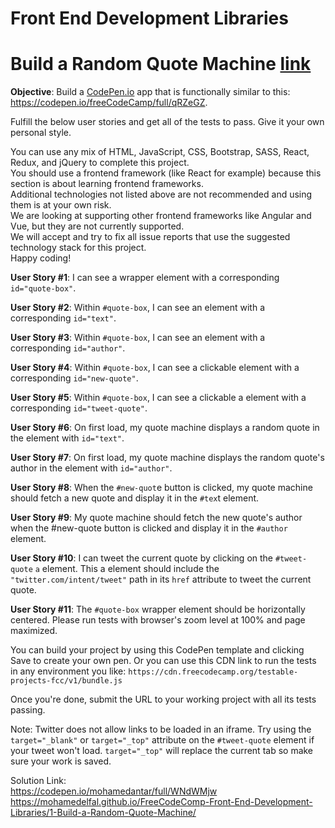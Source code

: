 # Front End Development Libraries
# Build a Random Quote Machine [link](https://www.freecodecamp.org/learn/front-end-development-libraries/front-end-development-libraries-projects/build-a-random-quote-machine)

**Objective**: Build a [CodePen.io](https://codepen.io/) app that is functionally similar to this:  
https://codepen.io/freeCodeCamp/full/qRZeGZ.

Fulfill the below user stories and get all of the tests to pass. Give it your own personal style.

You can use any mix of HTML, JavaScript, CSS, Bootstrap, SASS, React, Redux, and jQuery to complete this project.  
You should use a frontend framework (like React for example) because this section is about learning frontend frameworks.  
Additional technologies not listed above are not recommended and using them is at your own risk.  
We are looking at supporting other frontend frameworks like Angular and Vue, but they are not currently supported.  
We will accept and try to fix all issue reports that use the suggested technology stack for this project.  
Happy coding!

**User Story #1**: I can see a wrapper element with a corresponding `id="quote-box"`.

**User Story #2**: Within `#quote-box`, I can see an element with a corresponding `id="text"`.

**User Story #3**: Within `#quote-box`, I can see an element with a corresponding `id="author"`.

**User Story #4**: Within `#quote-box`, I can see a clickable element with a corresponding `id="new-quote"`.

**User Story #5**: Within `#quote-box`, I can see a clickable a element with a corresponding `id="tweet-quote"`.

**User Story #6**: On first load, my quote machine displays a random quote in the element with `id="text"`.

**User Story #7**: On first load, my quote machine displays the random quote's author in the element with `id="author"`.

**User Story #8**: When the `#new-quot`e button is clicked, my quote machine should fetch a new quote and display it in the `#tex`t element.

**User Story #9**: My quote machine should fetch the new quote's author when the #new-quote button is clicked and display it in the `#author` element.

**User Story #10**: I can tweet the current quote by clicking on the `#tweet-quote` `a` element. This a element should include the `"twitter.com/intent/tweet"` path in its `href` attribute to tweet the current quote.

**User Story #11**: The `#quote-box` wrapper element should be horizontally centered. Please run tests with browser's zoom level at 100% and page maximized.

You can build your project by using this CodePen template and clicking Save to create your own pen. Or you can use this CDN link to run the tests in any environment you like: `https://cdn.freecodecamp.org/testable-projects-fcc/v1/bundle.js`

Once you're done, submit the URL to your working project with all its tests passing.

Note: Twitter does not allow links to be loaded in an iframe. Try using the `target="_blank"` or `target="_top"` attribute on the `#tweet-quote` element if your tweet won't load. `target="_top"` will replace the current tab so make sure your work is saved.

Solution Link:  
https://codepen.io/mohamedantar/full/WNdWMjw 
https://mohamedelfal.github.io/FreeCodeComp-Front-End-Development-Libraries/1-Build-a-Random-Quote-Machine/

